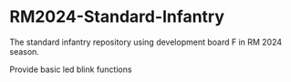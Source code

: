 # RM2024-Standard-Infantry

The standard infantry repository using development board F in RM 2024 season.

Provide basic led blink functions